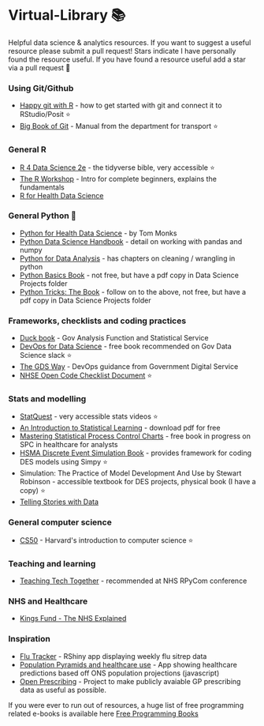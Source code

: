 # Virtual-Library :books:

Helpful data science &amp; analytics resources. If you want to suggest a useful resource please submit a pull request! Stars indicate I have personally found the resource useful. If you have found a resource useful add a star via a pull request :slightly_smiling_face:

### Using Git/Github
* [Happy git with R](https://happygitwithr.com/) - how to get started with git and connect it to RStudio/Posit :star:
* [Big Book of Git](https://department-for-transport.github.io/big_book_of_git/) - Manual from the department for transport :star:

### General R
* [R 4 Data Science 2e](https://r4ds.hadley.nz/) - the tidyverse bible, very accessible :star:
* [The R Workshop](http://www.r-workshop.org/) - Intro for complete beginners, explains the fundamentals
* [R for Health Data Science](https://argoshare.is.ed.ac.uk/healthyr_book/)

### General Python :snake:
* [Python for Health Data Science](https://www.pythonhealthdatascience.com/content/front_page.html) - by Tom Monks
* [Python Data Science Handbook](https://jakevdp.github.io/PythonDataScienceHandbook/) - detail on working with pandas and numpy
* [Python for Data Analysis](https://wesmckinney.com/book/) - has chapters on cleaning / wrangling in python
* [Python Basics Book](https://realpython.com/products/python-basics-book/) - not free, but have a pdf copy in Data Science Projects folder
* [Python Tricks: The Book](https://realpython.com/products/python-tricks-book/?utm_source=drip&utm_medium=email&utm_campaign=pytricks-email&__s=t6u37vj8t0qlopawp38o) - follow on to the above, not free, but have a pdf copy in Data Science Projects folder

### Frameworks, checklists and coding practices
* [Duck book](https://best-practice-and-impact.github.io/qa-of-code-guidance/intro.html) - Gov Analysis Function and Statistical Service
* [DevOps for Data Science](https://do4ds.com/) - free book recommended on Gov Data Science slack :star:
* [The GDS Way](https://gds-way.digital.cabinet-office.gov.uk/) - DevOps guidance from Government Digital Service
* [NHSE Open Code Checklist Document](https://github.com/nhsengland/nhse-repository-template/blob/main/OPEN_CODE_CHECKLIST.md) :star:

### Stats and modelling
* [StatQuest](https://www.youtube.com/channel/UCtYLUTtgS3k1Fg4y5tAhLbw) - very accessible stats videos :star:
* [An Introduction to Statistical Learning](https://www.statlearning.com/) - download pdf for free
* [Mastering Statistical Process Control Charts](https://anhoej.github.io/spc4hc/) - free book in progress on SPC in healthcare for analysts
* [HSMA Discrete Event Simulation Book](https://hsma-programme.github.io/hsma6_des_book/) - provides framework for coding DES models using Simpy :star:
* Simulation: The Practice of Model Development And Use by Stewart Robinson - accessible textbook for DES projects, physical book (I have a copy) :star:
* [Telling Stories with Data](https://tellingstorieswithdata.com/)

### General computer science
* [CS50](https://www.edx.org/course/introduction-computer-science-harvardx-cs50x) - Harvard's introduction to computer science :star:

### Teaching and learning
* [Teaching Tech Together](https://teachtogether.tech/en/index.html) - recommended at NHS RPyCom conference

### NHS and Healthcare
* [Kings Fund - The NHS Explained](https://www.kingsfund.org.uk/leadership-development/courses/nhs-explained-course)

### Inspiration
* [Flu Tracker](https://nhsml-nuct.shinyapps.io/NationalFlu/) - RShiny app displaying weekly flu sitrep data
* [Population Pyramids and healthcare use](https://the-strategy-unit.github.io/aging_pop_web_app/) - App showing healthcare predictions based off ONS population projections (javascript)
* [Open Prescribing](https://openprescribing.net/) - Project to make publicly avaiable GP prescribing data as useful as possible.

If you were ever to run out of resources, a huge list of free programming related e-books is available here [Free Programming Books](https://github.com/EbookFoundation/free-programming-books)
